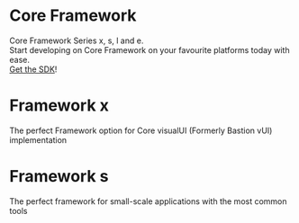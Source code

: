 # Core Framework
Core Framework Series x, s, l and e.  
Start developing on Core Framework on your favourite platforms today with ease.  
[Get the SDK](https://github.com/plaincube/core-framework/releases)!  

# Framework x
The perfect Framework option for Core visualUI (Formerly Bastion vUI) implementation  

# Framework s
The perfect framework for small-scale applications with the most common tools  
